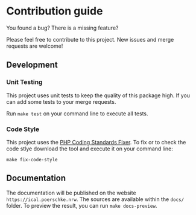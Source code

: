 # Contribution guide

You found a bug? There is a missing feature?

Please feel free to contribute to this project. New issues and merge requests are welcome!

## Development

### Unit Testing

This project uses unit tests to keep the quality of this package high.
If you can add some tests to your merge requests.

Run `make test` on your command line to execute all tests.

### Code Style

This project uses the [PHP Coding Standards Fixer](http://cs.sensiolabs.org/). 
To fix or to check the code stlye download the tool and execute it on your command line:

```
make fix-code-style
```

## Documentation

The documentation will be published on the website `https://ical.poerschke.nrw`.
The sources are available within the `docs/` folder.
To preview the result, you can run `make docs-preview`.
